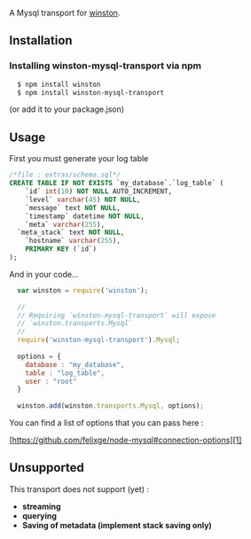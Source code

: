 A Mysql transport for [winston][0].

## Installation

### Installing winston-mysql-transport via npm

``` sh
  $ npm install winston
  $ npm install winston-mysql-transport
```
(or add it to your package.json)

## Usage

First you must generate your log table

``` sql
/*file : extras/schema.sql*/
CREATE TABLE IF NOT EXISTS `my_database`.`log_table` (
	`id` int(10) NOT NULL AUTO_INCREMENT,
	`level` varchar(45) NOT NULL,
	`message` text NOT NULL,
	`timestamp` datetime NOT NULL,
	`meta` varchar(255),
  `meta_stack` text NOT NULL,
	`hostname` varchar(255),
	PRIMARY KEY (`id`)
);
```

And in your code...

``` js
  var winston = require('winston');
  
  //
  // Requiring `winston-mysql-transport` will expose
  // `winston.transports.Mysql`
  //
  require('winston-mysql-transport').Mysql;
  
  options = {
  	database : "my_database",
  	table : "log_table",
  	user : "root"
  }
  
  winston.add(winston.transports.Mysql, options);
```

You can find a list of options that you can pass here :

[https://github.com/felixge/node-mysql#connection-options][1]

## Unsupported
This transport does not support (yet) :

* **streaming**
* **querying**
* **Saving of metadata (implement stack saving only)** 

[0]: https://github.com/flatiron/winston
[1]: https://github.com/felixge/node-mysql#connection-options
